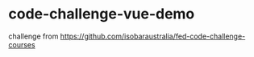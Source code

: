 # code-challenge-vue-demo
challenge from https://github.com/isobaraustralia/fed-code-challenge-courses
